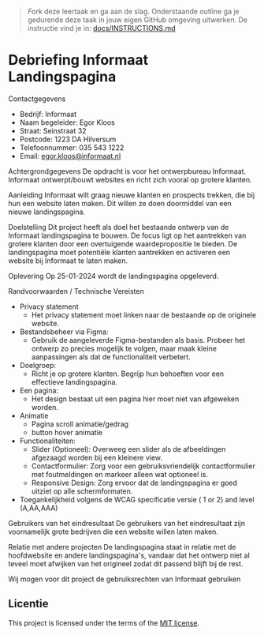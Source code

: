> _Fork_ deze leertaak en ga aan de slag. Onderstaande outline ga je gedurende deze taak in jouw eigen GitHub omgeving uitwerken. De instructie vind je in: [docs/INSTRUCTIONS.md](docs/INSTRUCTIONS.md)



# Debriefing Informaat Landingspagina 

Contactgegevens
* Bedrijf: Informaat
* Naam begeleider: Egor Kloos
* Straat: Seinstraat 32
* Postcode: 1223 DA Hilversum
* Telefoonnummer: 035 543 1222
* Email: egor.kloos@informaat.nl

Achtergrondgegevens
De opdracht is voor het ontwerpbureau Informaat. Informaat ontwerpt/bouwt websites en richt zich vooral op grotere klanten.

Aanleiding
Informaat wilt graag nieuwe klanten en prospects trekken, die bij hun een website laten maken. Dit willen ze doen doormiddel van een nieuwe landingspagina.

Doelstelling
Dit project heeft als doel het bestaande ontwerp van de Informaat landingspagina te bouwen. De focus ligt op het aantrekken van grotere klanten door een overtuigende waardepropositie te bieden. De landingspagina moet potentiële klanten aantrekken en activeren een website bij Informaat te laten maken.

Oplevering
Op 25-01-2024 wordt de landingspagina opgeleverd.

Randvoorwaarden / Technische Vereisten
* Privacy statement
    * Het privacy statement moet linken naar de bestaande op de originele website.
* Bestandsbeheer via Figma:
    * Gebruik de aangeleverde Figma-bestanden als basis. Probeer het ontwerp zo precies mogelijk te volgen, maar maak kleine aanpassingen als dat de functionaliteit verbetert.
* Doelgroep:
    * Richt je op grotere klanten. Begrijp hun behoeften voor een effectieve landingspagina.
* Een pagina:
    * Het design bestaat uit een pagina hier moet niet van afgeweken worden.
* Animatie
    * Pagina scroll animatie/gedrag
    * button hover animatie
* Functionaliteiten:
    * Slider (Optioneel): Overweeg een slider als de afbeeldingen afgezaagd worden bij een kleinere view.
    * Contactformulier: Zorg voor een gebruiksvriendelijk contactformulier met foutmeldingen en markeer alleen wat optioneel is.
    * Responsive Design: Zorg ervoor dat de landingspagina er goed uitziet op alle schermformaten.
* Toegankelijkheid volgens de WCAG specificatie versie ( 1 or 2) and level (A,AA,AAA) 

Gebruikers van het eindresultaat
De gebruikers van het eindresultaat zijn voornamelijk grote bedrijven die een website willen laten maken.

Relatie met andere projecten
De landingspagina staat in relatie met de hoofdwebsite en andere landingspagina's, vandaar dat het ontwerp niet al teveel moet afwijken van het origineel zodat dit passend blijft bij de rest.

Wij mogen voor dit project de gebruiksrechten van Informaat gebruiken

## Licentie

This project is licensed under the terms of the [MIT license](./LICENSE).

